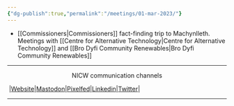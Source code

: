 ```yaml
---
{"dg-publish":true,"permalink":"/meetings/01-mar-2023/"}
---
```



- [[Commissioners\|Commissioners]] fact-finding trip to Machynlleth. Meetings with [[Centre for Alternative Technology\|Centre for Alternative Technology]] and [[Bro Dyfi Community Renewables\|Bro Dyfi Community Renewables]]



***
<p style="text-align: center;">NICW communication channels</p>

󠁧 |[Website](https://nationalinfrastructurecommission.wales)|[Mastodon](https://toot.wales/@NICW)|[Pixelfed](https://pix.toot.wales/NICW)|[Linkedin](https://www.linkedin.com/company/26268509/)|[Twitter](https://twitter.com/InfraCommCymru)|
***
